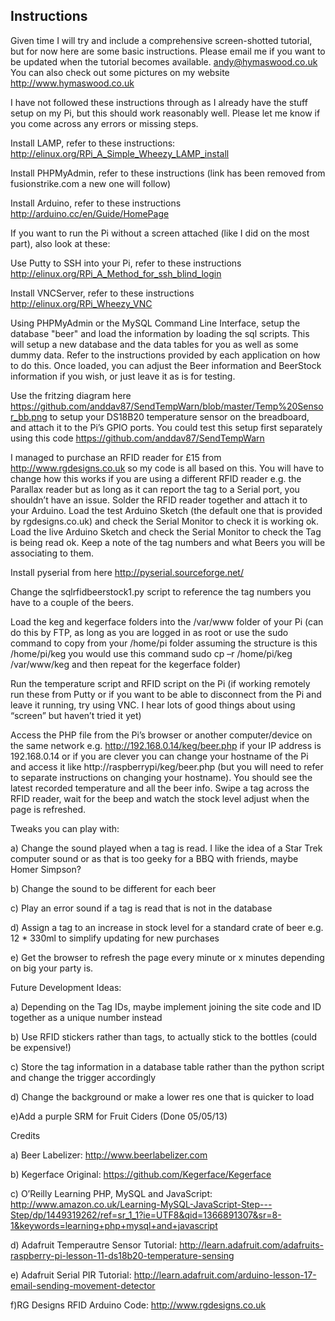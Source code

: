 Instructions
------------------

Given time I will try and include a comprehensive screen-shotted tutorial, but for now here are some basic instructions.  Please email me if you want to be updated when the tutorial becomes available.  andy@hymaswood.co.uk You can also check out some pictures on my website http://www.hymaswood.co.uk

I have not followed these instructions through as I already have the stuff setup on my Pi, but this should work reasonably well.  Please let me know if you come across any errors or missing steps.

Install LAMP, refer to these instructions: http://elinux.org/RPi_A_Simple_Wheezy_LAMP_install

Install PHPMyAdmin, refer to these instructions (link has been removed from fusionstrike.com a new one will follow)

Install Arduino, refer to these instructions http://arduino.cc/en/Guide/HomePage 


If you want to run the Pi without a screen attached (like I did on the most part), also look at these:

Use Putty to SSH into your Pi, refer to these instructions http://elinux.org/RPi_A_Method_for_ssh_blind_login 

Install VNCServer, refer to these instructions http://elinux.org/RPi_Wheezy_VNC 



Using PHPMyAdmin or the MySQL Command Line Interface, setup the database "beer" and load the information by loading the sql scripts.  This will setup a new database and the data tables for you as well as some dummy data.  Refer to the instructions provided by each application on how to do this.  Once loaded, you can adjust the Beer information and BeerStock information if you wish, or just leave it as is for testing.


Use the fritzing diagram here https://github.com/anddav87/SendTempWarn/blob/master/Temp%20Sensor_bb.png  to setup your DS18B20 temperature sensor on the breadboard, and attach it to the Pi’s GPIO ports.  You could test this setup first separately using this code https://github.com/anddav87/SendTempWarn 


I managed to purchase an RFID reader for £15 from http://www.rgdesigns.co.uk so my code is all based on this.  You will have to change how this works if you are using a different RFID reader e.g. the Parallax reader but as long as it can report the tag to a Serial port, you shouldn’t have an issue.  Solder the RFID reader together and attach it to your Arduino.  Load the test Arduino Sketch (the default one that is provided by rgdesigns.co.uk) and check the Serial Monitor to check it is working ok.  Load the live Arduino Sketch and check the Serial Monitor to check the Tag is being read ok.  Keep a note of the tag numbers and what Beers you will be associating to them.


Install pyserial from here http://pyserial.sourceforge.net/ 


Change the sqlrfidbeerstock1.py script to reference the tag numbers you have to a couple of the beers.


Load the keg and kegerface folders into the /var/www folder of your Pi (can do this by FTP, as long as you are logged in as root or use the sudo command to copy from your /home/pi folder assuming the structure is this /home/pi/keg you would use this command sudo cp –r /home/pi/keg /var/www/keg and then repeat for the kegerface folder)


Run the temperature script and RFID script on the Pi (if working remotely run these from Putty or if you want to be able to disconnect from the Pi and leave it running, try using VNC.  I hear lots of good things about using “screen” but haven’t tried it yet)


Access the PHP file from the Pi’s browser or another computer/device on the same network e.g. http://192.168.0.14/keg/beer.php if your IP address is 192.168.0.14 or if you are clever you can change your hostname of the Pi and access it like http://raspberrypi/keg/beer.php (but you will need to refer to separate instructions on changing your hostname).  You should see the latest recorded temperature and all the beer info.  Swipe a tag across the RFID reader, wait for the beep and watch the stock level adjust when the page is refreshed.


Tweaks you can play with:

a) Change the sound played when a tag is read.  I like the idea of a Star Trek computer sound or as that is too geeky for a BBQ with friends, maybe Homer Simpson?

b) Change the sound to be different for each beer

c) Play an error sound if a tag is read that is not in the database

d) Assign a tag to an increase in stock level for a standard crate of beer e.g. 12 * 330ml to simplify updating for new purchases

e) Get the browser to refresh the page every minute or x minutes depending on big your party is.  


Future Development Ideas:

a) Depending on the Tag IDs, maybe implement joining the site code and ID together as a unique number instead

b) Use RFID stickers rather than tags, to actually stick to the bottles (could be expensive!)

c) Store the tag information in a database table rather than the python script and change the trigger accordingly

d) Change the background or make a lower res one that is quicker to load

e)Add a purple SRM for Fruit Ciders (Done 05/05/13)


Credits

a) Beer Labelizer: http://www.beerlabelizer.com

b) Kegerface Original: https://github.com/Kegerface/Kegerface

c) O’Reilly Learning PHP, MySQL and JavaScript: http://www.amazon.co.uk/Learning-MySQL-JavaScript-Step---Step/dp/1449319262/ref=sr_1_1?ie=UTF8&qid=1366891307&sr=8-1&keywords=learning+php+mysql+and+javascript

d) Adafruit Temperautre Sensor Tutorial: http://learn.adafruit.com/adafruits-raspberry-pi-lesson-11-ds18b20-temperature-sensing

e) Adafruit Serial PIR Tutorial: http://learn.adafruit.com/arduino-lesson-17-email-sending-movement-detector

f)RG Designs RFID Arduino Code: http://www.rgdesigns.co.uk
